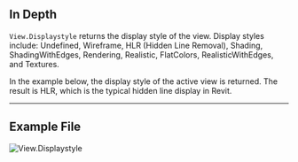 ## In Depth
`View.Displaystyle` returns the display style of the view. Display styles include: Undefined, Wireframe, HLR (Hidden Line Removal), Shading, ShadingWithEdges, Rendering, Realistic, FlatColors, RealisticWithEdges, and Textures.

In the example below, the display style of the active view is returned. The result is HLR, which is the typical hidden line display in Revit.
___
## Example File

![View.Displaystyle](./Revit.Elements.Views.View.Displaystyle_img.jpg)
